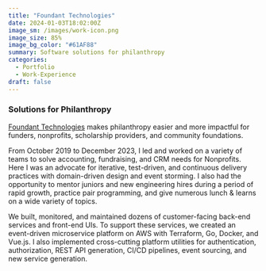 ```yaml
---
title: "Foundant Technologies"
date: 2024-01-03T18:02:00Z
image_sm: /images/work-icon.png
image_size: 85%
image_bg_color: "#61AF88"
summary: Software solutions for philanthropy
categories: 
  - Portfolio
  - Work-Experience
draft: false
---
```


### Solutions for Philanthropy
[Foundant Technologies](https://www.foundant.com) makes philanthropy easier and more impactful for funders, nonprofits, scholarship providers, and community foundations.

From October 2019 to December 2023, I led and worked on a variety of teams to solve accounting, fundraising, and CRM needs for Nonprofits. Here I was an advocate for iterative, test-driven, and continuous delivery practices with domain-driven design and event storming. I also had the opportunity to mentor juniors and new engineering hires during a period of rapid growth, practice pair programming, and give numerous lunch & learns on a wide variety of topics.

We built, monitored, and maintained dozens of customer-facing back-end services and front-end UIs. To support these services, we created an event-driven microservice platform on AWS with Terraform, Go, Docker, and Vue.js. I also implemented cross-cutting platform utilities for authentication, authorization, REST API generation, CI/CD pipelines, event sourcing, and new service generation.
